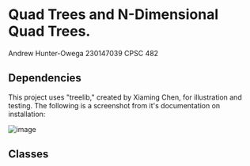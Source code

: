 # Quad Trees and N-Dimensional Quad Trees.

Andrew Hunter-Owega
230147039
CPSC 482

## Dependencies

This project uses "treelib," created by Xiaming Chen, for illustration and testing.
The following is a screenshot from it's documentation on installation:

![image](https://github.com/ahunterow/CPSC482Project/assets/115964818/2282b7f4-4698-4bf4-b256-3387f003ca1f)

## Classes

